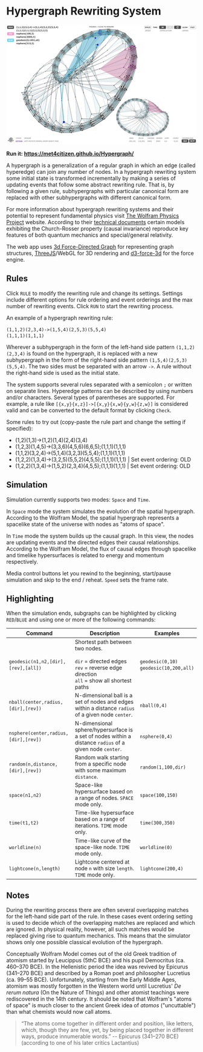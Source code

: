 # Hypergraph Rewriting System

<img src="screenshot.jpg" width="512">

**Run it: https://met4citizen.github.io/Hypergraph/**

A hypergraph is a generalization of a regular graph in which an edge (called hyperedge)
can join any number of nodes. In a hypergraph rewriting system some initial
state is transformed incrementally by making a series of updating events that follow
some abstract rewriting rule. That is, by following a given rule, subhypergraphs
with particular canonical form are replaced with other subhypergraphs with different
canonical form.

For more information about hypergraph rewriting systems and their potential to
represent fundamental physics visit [The Wolfram Physics Project](https://www.wolframphysics.org)
website. According to their [technical documents](https://www.wolframphysics.org/technical-documents/)
certain models exhibiting the Church-Rosser property (causal invariance) reproduce key
features of both quantum mechanics and special/general relativity.

The web app uses [3d Force-Directed Graph](https://github.com/vasturiano/3d-force-graph)
for representing graph structures, [ThreeJS](https://github.com/mrdoob/three.js/)/WebGL
for 3D rendering and [d3-force-3d](https://github.com/vasturiano/d3-force-3d) for the
force engine.

## Rules

Click `RULE` to modify the rewriting rule and change its settings. Settings include
different options for rule ordering and event orderings and the max number of
rewriting events. Click `RUN` to start the rewriting process. 

An example of a hypergraph rewriting rule:

```
(1,1,2)(2,3,4)->(1,5,4)(2,5,3)(5,5,4)
(1,1,1)(1,1,1)
```

Wherever a subhypergraph in the form of the left-hand side pattern `(1,1,2)(2,3,4)`
is found on the hypergraph, it is replaced with a new subhypergraph in the
form of the right-hand side pattern `(1,5,4)(2,5,3)(5,5,4)`. The two sides must be
separated with an arrow `->`. A rule without the right-hand side is used as the initial
state.

The system supports several rules separated with a semicolon `;` or written
on separate lines. Hyperedge patterns can be described by using numbers and/or
characters. Several types of parentheses are supported. For example, a rule like
`[{x,y}{x,z}]->[{x,y}{x,w}{y,w}{z,w}]` is considered valid and can be
converted to the default format by clicking `Check`.

Some rules to try out (copy-paste the rule part and change the setting if specified):

- (1,2)(1,3)->(1,2)(1,4)(2,4)(3,4)
- (1,2,3)(1,4,5)->(3,3,6)(4,5,6)(6,6,5);(1,1,1)(1,1,1)
- (1,1,2)(3,2,4)->(5,1,4)(3,2,3)(5,5,4);(1,1,1)(1,1,1)
- (1,2,2)(1,3,4)->(3,2,5)(5,5,2)(4,5,5);(1,1,1)(1,1,1) | Set event ordering: OLD
- (1,2,2)(1,3,4)->(1,5,2)(2,3,4)(4,5,5);(1,1,1)(1,1,1) | Set event ordering: OLD

## Simulation

Simulation currently supports two modes: `Space` and `Time`.

In `Space` mode the system simulates the evolution of the spatial hypergraph.
According to the Wolfram Model, the spatial hypergraph represents a spacelike
state of the universe with nodes as "atoms of space".

In `Time` mode the system builds up the causal graph. In this view, the nodes are
updating events and the directed edges their causal relationships. According to the
Wolfram Model, the flux of causal edges through spacelike and timelike hypersurfaces
is related to energy and momentum respectively.

Media control buttons let you rewind to the beginning, start/pause simulation and
skip to the end / reheat. `Speed` sets the frame rate.

## Highlighting

When the simulation ends, subgraphs can be highlighted by clicking `RED`/`BLUE`
and using one or more of the following commands:

Command | Description | Examples
--- | --- | ---
`geodesic(n1,n2,[dir],[rev],[all])` | Shortest path between two nodes.<br/><br/>`dir` = directed edges<br/>`rev` = reverse edge direction<br/>`all` = show all shortest paths | `geodesic(0,10)`<br/>`geodesic(10,200,all)`
`nball(center,radius,[dir],[rev])` | N-dimensional ball is a set of nodes and edges within a distance `radius` of a given node `center`. | `nball(0,4)`
`nsphere(center,radius,[dir],[rev])` | N-dimensional sphere/hypersurface is a set of nodes within a distance `radius` of a given node `center`. | `nsphere(0,4)`
`random(n,distance,[dir],[rev])` | Random walk starting from a specific node with some maximum `distance`. | `random(1,100,dir)`
`space(n1,n2)` | Space-like hypersurface based on a range of nodes. `SPACE` mode only. | `space(100,150)`
`time(t1,t2)` | Time-like hypersurface based on a range of iterations. `TIME` mode only. | `time(300,350)`
`worldline(n)` | Time-like curve of the space-like node. `TIME` mode only. | `worldline(0)`
`lightcone(n,length)` | Lightcone centered at node `n` with size `length`. `TIME` mode only. | `lightcone(200,4)`

## Notes

During the rewriting process there are often several overlapping matches for the left-hand side part
of the rule. In these cases event ordering setting is used to decide which of the overlapping matches
are replaced and which are ignored. In physical reality, however, all such matches would be replaced
giving rise to quantum mechanics. This means that the simulator shows only one possible classical
evolution of the hypergraph.

Conceptually Wolfram Model comes out of the old Greek tradition of atomism started by Leucippus
(5thC BCE) and his pupil Democritus (ca. 460–370 BCE). In the Hellenistic period the idea was revived
by Epicurus (341–270 BCE) and described by a Roman poet and philosopher Lucretius (ca. 99–55 BCE).
Unfortunately, starting from the Early Middle Ages, atomism was mostly forgotten in the Western
world until Lucretius' *De rerum natura* (On the Nature of Things) and other atomist teachings were
rediscovered in the 14th century. It should be noted that Wolfram's "atoms of space" is much closer
to the ancient Greek idea of *atomos* ("uncuttable") than what chemists would now call atoms.

> “The atoms come together in different order and position, like letters, which, though they
> are few, yet, by being placed together in different ways, produce innumerable words.”
> -- Epicurus (341–270 BCE) (according to one of his later critics Lactantius)

